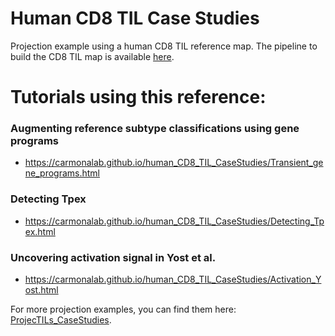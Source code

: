 # Human CD8 TIL Case Studies
Projection example using a human CD8 TIL reference map. The pipeline to build the CD8 TIL map is available [here](https://github.com/carmonalab/CD8_human_TIL_atlas_construction).

# Tutorials using this reference:

### Augmenting reference subtype classifications using gene programs
- https://carmonalab.github.io/human_CD8_TIL_CaseStudies/Transient_gene_programs.html

### Detecting Tpex
- https://carmonalab.github.io/human_CD8_TIL_CaseStudies/Detecting_Tpex.html

### Uncovering activation signal in Yost et al. 
- https://carmonalab.github.io/human_CD8_TIL_CaseStudies/Activation_Yost.html

For more projection examples, you can find them here: [ProjecTILs_CaseStudies](https://github.com/carmonalab/ProjecTILs_CaseStudies).


